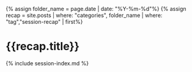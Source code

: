 ---
---
{% assign folder_name = page.date | date: "%Y-%m-%d"%}
{% assign recap = site.posts | where: "categories", folder_name | where: "tag","session-recap" | first%}
# {{recap.title}}

{% include session-index.md %}